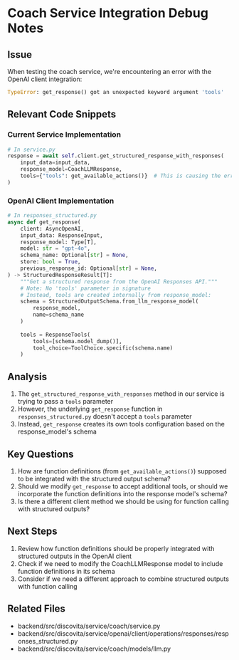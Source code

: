 # Coach Service Integration Debug Notes

## Issue
When testing the coach service, we're encountering an error with the OpenAI client integration:

```python
TypeError: get_response() got an unexpected keyword argument 'tools'
```

## Relevant Code Snippets

### Current Service Implementation
```python
# In service.py
response = await self.client.get_structured_response_with_responses(
    input_data=input_data,
    response_model=CoachLLMResponse,
    tools={"tools": get_available_actions()}  # This is causing the error
)
```

### OpenAI Client Implementation
```python
# In responses_structured.py
async def get_response(
    client: AsyncOpenAI,
    input_data: ResponseInput,
    response_model: Type[T],
    model: str = "gpt-4o",
    schema_name: Optional[str] = None,
    store: bool = True,
    previous_response_id: Optional[str] = None,
) -> StructuredResponseResult[T]:
    """Get a structured response from the OpenAI Responses API."""
    # Note: No 'tools' parameter in signature
    # Instead, tools are created internally from response_model:
    schema = StructuredOutputSchema.from_llm_response_model(
        response_model, 
        name=schema_name
    )
    
    tools = ResponseTools(
        tools=[schema.model_dump()],
        tool_choice=ToolChoice.specific(schema.name)
    )
```

## Analysis

1. The `get_structured_response_with_responses` method in our service is trying to pass a `tools` parameter
2. However, the underlying `get_response` function in `responses_structured.py` doesn't accept a `tools` parameter
3. Instead, `get_response` creates its own tools configuration based on the response_model's schema

## Key Questions

1. How are function definitions (from `get_available_actions()`) supposed to be integrated with the structured output schema?
2. Should we modify `get_response` to accept additional tools, or should we incorporate the function definitions into the response model's schema?
3. Is there a different client method we should be using for function calling with structured outputs?

## Next Steps

1. Review how function definitions should be properly integrated with structured outputs in the OpenAI client
2. Check if we need to modify the CoachLLMResponse model to include function definitions in its schema
3. Consider if we need a different approach to combine structured outputs with function calling

## Related Files
- backend/src/discovita/service/coach/service.py
- backend/src/discovita/service/openai/client/operations/responses/responses_structured.py
- backend/src/discovita/service/coach/models/llm.py
